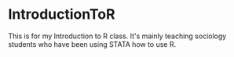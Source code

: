 # IntroductionToR
This is for my Introduction to R class. It's mainly teaching sociology students who have been using STATA how to use R.
